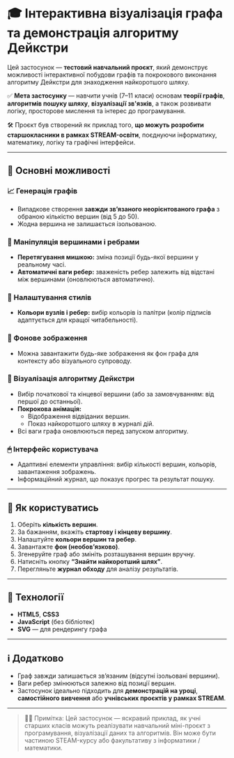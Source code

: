# 🎓 Інтерактивна візуалізація графа та демонстрація алгоритму Дейкстри

Цей застосунок — **тестовий навчальний проєкт**, який демонструє можливості інтерактивної побудови графів та покрокового виконання алгоритму Дейкстри для знаходження найкоротшого шляху.

✅ **Мета застосунку** — навчити учнів (7–11 класи) основам **теорії графів**, **алгоритмів пошуку шляху**, **візуалізації зв'язків**, а також розвивати логіку, просторове мислення та інтерес до програмування.

🛠️ Проєкт був створений як приклад того, **що можуть розробити старшокласники в рамках STREAM-освіти**, поєднуючи інформатику, математику, логіку та графічні інтерфейси.

---

## 🔑 Основні можливості

### 📈 Генерація графів

- Випадкове створення **завжди зв’язаного неорієнтованого графа** з обраною кількістю вершин (від 5 до 50).
- Жодна вершина не залишається ізольованою.

### 🧩 Маніпуляція вершинами і ребрами

- **Перетягування мишкою:** зміна позиції будь-якої вершини у реальному часі.
- **Автоматичні ваги ребер:** зваженість ребер залежить від відстані між вершинами (оновлюються автоматично).

### 🎨 Налаштування стилів

- **Кольори вузлів і ребер:** вибір кольорів із палітри (колір підписів адаптується для кращої читабельності).

### 🌄 Фонове зображення

- Можна завантажити будь-яке зображення як фон графа для контексту або візуального супроводу.

### 🔄 Візуалізація алгоритму Дейкстри

- Вибір початкової та кінцевої вершини (або за замовчуванням: від першої до останньої).
- **Покрокова анімація:**
  - Відображення відвіданих вершин.
  - Показ найкоротшого шляху в журналі дій.
- Всі ваги графа оновлюються перед запуском алгоритму.

### 🖱 Інтерфейс користувача

- Адаптивні елементи управління: вибір кількості вершин, кольорів, завантаження зображень.
- Інформаційний журнал, що показує прогрес та результат пошуку.

---

## 🧭 Як користуватись

1. Оберіть **кількість вершин**.
2. За бажанням, вкажіть **стартову і кінцеву вершину**.
3. Налаштуйте **кольори вершин та ребер**.
4. Завантажте **фон (необов’язково)**.
5. Згенеруйте граф або змініть розташування вершин вручну.
6. Натисніть кнопку **“Знайти найкоротший шлях”**.
7. Перегляньте **журнал обходу** для аналізу результатів.

---

## 🧪 Технології

- **HTML5**, **CSS3**
- **JavaScript** (без бібліотек)
- **SVG** — для рендерингу графа

---

## ℹ️ Додатково

- Граф завжди залишається зв’язаним (відсутні ізольовані вершини).
- Ваги ребер змінюються залежно від позиції вершин.
- Застосунок ідеально підходить для **демонстрацій на уроці**, **самостійного вивчення** або **учнівських проєктів у рамках STREAM**.

---

> 🧑‍🏫 Примітка: Цей застосунок — яскравий приклад, як учні старших класів можуть реалізувати навчальний міні-проєкт з програмування, візуалізації даних та алгоритмів. Він може бути частиною STEAM-курсу або факультативу з інформатики / математики.
